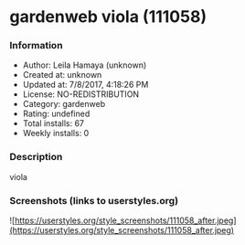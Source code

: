 # gardenweb viola (111058)

### Information
- Author: Leila Hamaya (unknown)
- Created at: unknown
- Updated at: 7/8/2017, 4:18:26 PM
- License: NO-REDISTRIBUTION
- Category: gardenweb
- Rating: undefined
- Total installs: 67
- Weekly installs: 0


### Description
viola


### Screenshots (links to userstyles.org)
![https://userstyles.org/style_screenshots/111058_after.jpeg](https://userstyles.org/style_screenshots/111058_after.jpeg)


